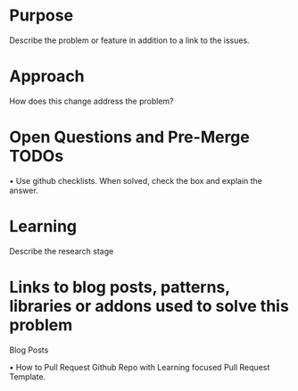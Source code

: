 # Purpose

Describe the problem or feature in addition to a link to the issues.

# Approach

How does this change address the problem?

# Open Questions and Pre-Merge TODOs

•	  Use github checklists. When solved, check the box and explain the answer.

# Learning

Describe the research stage

# Links to blog posts, patterns, libraries or addons used to solve this problem

Blog Posts

•	How to Pull Request Github Repo with Learning focused Pull Request Template.

